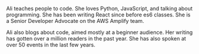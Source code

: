 Ali teaches people to code. She loves Python, JavaScript, and talking about programming. She has been writing React since before es6 classes. She is a Senior Developer Advocate on the AWS Amplify team.

Ali also blogs about code, aimed mostly at a beginner audience. Her writing has gotten over a million readers in the past year. She has also spoken at over 50 events in the last few years.
